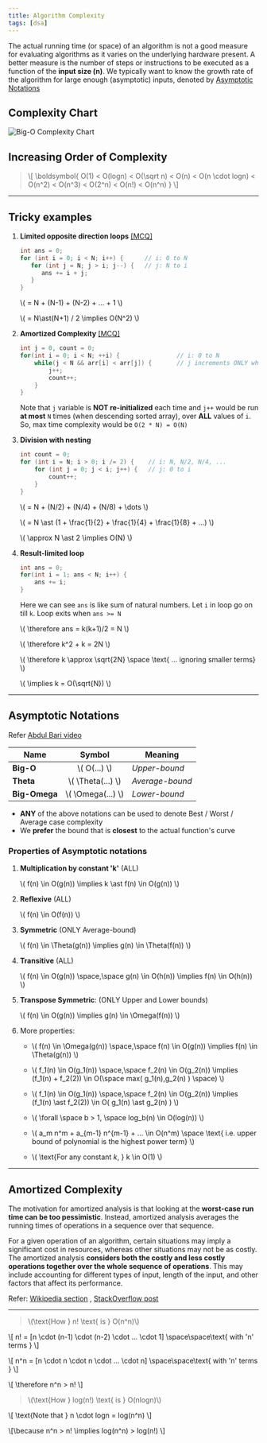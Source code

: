```yaml
---
title: Algorithm Complexity
tags: [dsa]
---
```


The actual running time (or space) of an algorithm is not a good measure for evaluating algorithms as it varies on the underlying hardware present. A better measure is the number of steps or instructions to be executed as a function of the **input size (n)**. We typically want to know the growth rate of the algorithm for large enough (asymptotic) inputs, denoted by [Asymptotic Notations](#asymptotic-notations)

## Complexity Chart

<img  alt="Big-O Complexity Chart" src="/code-journal/images/big-o-chart.png" >

## Increasing Order of Complexity

> \\[ \boldsymbol{ O(1) < O(logn) < O(\sqrt n) < O(n) < O(n \cdot logn) < O(n^2) < O(n^3) < O(2^n) < O(n!) < O(n^n) } \\]

---

## Tricky examples

1. **Limited opposite direction loops** [[MCQ]](https://www.interviewbit.com/problems/nestedcmpl2/)

   ```cpp
   int ans = 0;
   for (int i = 0; i < N; i++) {      // i: 0 to N
      for (int j = N; j > i; j--) {   // j: N to i
         ans += i + j;
      }
   }
   ```

   \\( = N + (N-1) + (N-2) + ... + 1 \\)

   \\( = N\ast(N+1) / 2 \implies O(N^2) \\)

2. **Amortized Complexity** [[MCQ]](https://www.interviewbit.com/problems/amortized1/)

   ```cpp
   int j = 0, count = 0;
   for(int i = 0; i < N; ++i) {                // i: 0 to N
       while(j < N && arr[i] < arr[j]) {       // j increments ONLY when next element is smaller
           j++;
           count++;
       }
   }
   ```

   Note that `j` variable is **NOT re-initialized** each time and `j++` would be run **at most** `N` times (when descending sorted array), over **ALL** values of `i`. So, max time complexity would be `O(2 * N) = O(N)`

3. **Division with nesting**

   ```cpp
   int count = 0;
   for (int i = N; i > 0; i /= 2) {    // i: N, N/2, N/4, ...
       for (int j = 0; j < i; j++) {   // j: 0 to i
           count++;
       }
   }
   ```

   \\( = N + (N/2) + (N/4) + (N/8) + \dots \\)

   \\( = N \ast (1 + \frac{1}{2} + \frac{1}{4} + \frac{1}{8} + ...) \\)

   \\( \approx N \ast 2 \implies O(N) \\)

4. **Result-limited loop**

   ```cpp
   int ans = 0;
   for(int i = 1; ans < N; i++) {
       ans += i;
   }
   ```

   Here we can see `ans` is like sum of natural numbers. Let `i` in loop go on till `k`. Loop exits when `ans >= N`

   \\( \therefore ans = k(k+1)/2 = N \\)

   \\( \therefore k^2 + k = 2N \\)

   \\( \therefore k \approx \sqrt{2N} \space \text{ ... ignoring smaller terms} \\)

   \\( \implies k = O(\sqrt{N}) \\)

---

## Asymptotic Notations

Refer [Abdul Bari video](https://youtu.be/A03oI0znAoc?si=YoBhnMxYnzoE71sb)

| Name          |       Symbol        | Meaning         |
| ------------- | :-----------------: | --------------- |
| **Big-O**     |   \\( O(...) \\)    | _Upper-bound_   |
| **Theta**     | \\( \Theta(...) \\) | _Average-bound_ |
| **Big-Omega** | \\( \Omega(...) \\) | _Lower-bound_   |

- **ANY** of the above notations can be used to denote Best / Worst / Average case complexity
- We **prefer** the bound that is **closest** to the actual function's curve

### Properties of Asymptotic notations

1. **Multiplication by constant 'k'** (ALL)

   \\( f(n) \in O(g(n)) \implies k \ast f(n) \in O(g(n)) \\)

2. **Reflexive** (ALL)

   \\( f(n) \in O(f(n)) \\)

3. **Symmetric** (ONLY Average-bound)

   \\( f(n) \in \Theta(g(n)) \implies g(n) \in \Theta(f(n)) \\)

4. **Transitive** (ALL)

   \\( f(n) \in O(g(n)) \space,\space g(n) \in O(h(n)) \implies f(n) \in O(h(n)) \\)

5. **Transpose Symmetric**: (ONLY Upper and Lower bounds)

   \\( f(n) \in O(g(n)) \implies g(n) \in \Omega(f(n)) \\)

6. More properties:

   - \\( f(n) \in \Omega(g(n)) \space,\space f(n) \in O(g(n)) \implies f(n) \in \Theta(g(n)) \\)

   - \\( f_1(n) \in O(g_1(n)) \space,\space f_2(n) \in O(g_2(n)) \implies (f_1(n) + f_2(2)) \in O(\space max( g_1(n),g_2(n) ) \space) \\)

   - \\( f_1(n) \in O(g_1(n)) \space,\space f_2(n) \in O(g_2(n)) \implies (f_1(n) \ast f_2(2)) \in O( g_1(n) \ast g_2(n) ) \\)

   - \\( \forall \space b > 1, \space log_b(n) \in O(log(n)) \\)

   - \\( a_m n^m + a\_{m-1} n^{m-1} + ... \in O(n^m) \space \text{ i.e. upper bound of polynomial is the highest power term} \\)

   - \\( \text{For any constant $k$, } k \in O(1) \\)

---

## Amortized Complexity

The motivation for amortized analysis is that looking at the **worst-case run time can be too pessimistic**. Instead, amortized analysis averages the running times of operations in a sequence over that sequence.

For a given operation of an algorithm, certain situations may imply a significant cost in resources, whereas other situations may not be as costly. The amortized analysis **considers both the costly and less costly operations together over the whole sequence of operations**. This may include accounting for different types of input, length of the input, and other factors that affect its performance.

Refer: [Wikipedia section](https://en.wikipedia.org/wiki/Amortized_analysis) , [StackOverflow post](https://stackoverflow.com/questions/15079327/amortized-complexity-in-laymans-terms)

---

> \\(\text{How } n! \text{ is } O(n^n)\\)

\\[ n! = [n \cdot (n-1) \cdot (n-2) \cdot ... \cdot 1] \space\space\text{ with 'n' terms } \\]

\\[ n^n = [n \cdot n \cdot n \cdot ... \cdot n] \space\space\text{ with 'n' terms } \\]

\\[ \therefore n^n > n! \\]

> \\(\text{How } log(n!) \text{ is } O(nlogn)\\)

\\[ \text{Note that } n \cdot logn = log(n^n) \\]

\\[\because n^n > n! \implies log(n^n) > log(n!) \\]
